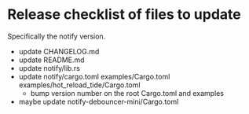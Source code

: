 # Release checklist of files to update

Specifically the notify version.

- update CHANGELOG.md
- update README.md
- update notify/lib.rs
- update notify/cargo.toml examples/Cargo.toml examples/hot_reload_tide/Cargo.toml
  - bump version number on the root Cargo.toml and examples
- maybe update notify-debouncer-mini/Cargo.toml